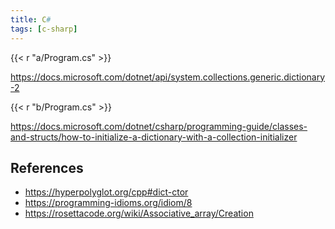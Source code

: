 ```yaml
---
title: C#
tags: [c-sharp]
---
```


{{< r "a/Program.cs" >}}

<https://docs.microsoft.com/dotnet/api/system.collections.generic.dictionary-2>

{{< r "b/Program.cs" >}}

<https://docs.microsoft.com/dotnet/csharp/programming-guide/classes-and-structs/how-to-initialize-a-dictionary-with-a-collection-initializer>

## References

- <https://hyperpolyglot.org/cpp#dict-ctor>
- <https://programming-idioms.org/idiom/8>
- <https://rosettacode.org/wiki/Associative_array/Creation>
